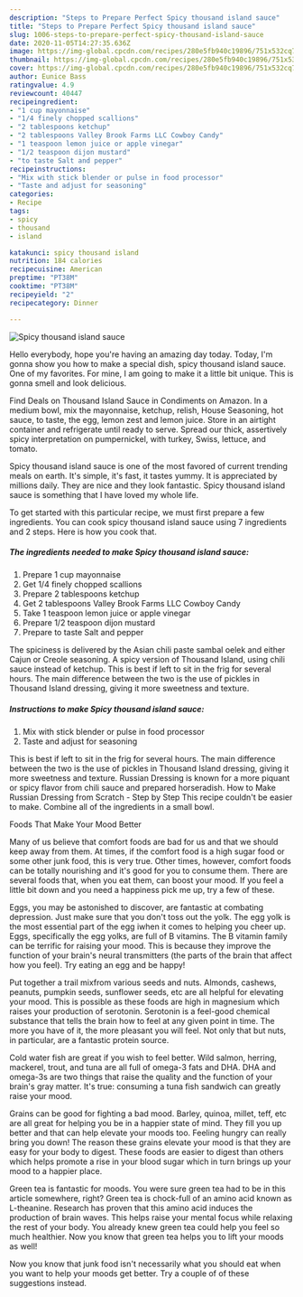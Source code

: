 ```yaml
---
description: "Steps to Prepare Perfect Spicy thousand island sauce"
title: "Steps to Prepare Perfect Spicy thousand island sauce"
slug: 1006-steps-to-prepare-perfect-spicy-thousand-island-sauce
date: 2020-11-05T14:27:35.636Z
image: https://img-global.cpcdn.com/recipes/280e5fb940c19896/751x532cq70/spicy-thousand-island-sauce-recipe-main-photo.jpg
thumbnail: https://img-global.cpcdn.com/recipes/280e5fb940c19896/751x532cq70/spicy-thousand-island-sauce-recipe-main-photo.jpg
cover: https://img-global.cpcdn.com/recipes/280e5fb940c19896/751x532cq70/spicy-thousand-island-sauce-recipe-main-photo.jpg
author: Eunice Bass
ratingvalue: 4.9
reviewcount: 40447
recipeingredient:
- "1 cup mayonnaise"
- "1/4 finely chopped scallions"
- "2 tablespoons ketchup"
- "2 tablespoons Valley Brook Farms LLC Cowboy Candy"
- "1 teaspoon lemon juice or apple vinegar"
- "1/2 teaspoon dijon mustard"
- "to taste Salt and pepper"
recipeinstructions:
- "Mix with stick blender or pulse in food processor"
- "Taste and adjust for seasoning"
categories:
- Recipe
tags:
- spicy
- thousand
- island

katakunci: spicy thousand island 
nutrition: 184 calories
recipecuisine: American
preptime: "PT38M"
cooktime: "PT38M"
recipeyield: "2"
recipecategory: Dinner

---
```



![Spicy thousand island sauce](https://img-global.cpcdn.com/recipes/280e5fb940c19896/751x532cq70/spicy-thousand-island-sauce-recipe-main-photo.jpg)

Hello everybody, hope you're having an amazing day today. Today, I'm gonna show you how to make a special dish, spicy thousand island sauce. One of my favorites. For mine, I am going to make it a little bit unique. This is gonna smell and look delicious.

Find Deals on Thousand Island Sauce in Condiments on Amazon. In a medium bowl, mix the mayonnaise, ketchup, relish, House Seasoning, hot sauce, to taste, the egg, lemon zest and lemon juice. Store in an airtight container and refrigerate until ready to serve. Spread our thick, assertively spicy interpretation on pumpernickel, with turkey, Swiss, lettuce, and tomato.

Spicy thousand island sauce is one of the most favored of current trending meals on earth. It's simple, it's fast, it tastes yummy. It is appreciated by millions daily. They are nice and they look fantastic. Spicy thousand island sauce is something that I have loved my whole life.


To get started with this particular recipe, we must first prepare a few ingredients. You can cook spicy thousand island sauce using 7 ingredients and 2 steps. Here is how you cook that.

<!--inarticleads1-->

##### The ingredients needed to make Spicy thousand island sauce:

1. Prepare 1 cup mayonnaise
1. Get 1/4 finely chopped scallions
1. Prepare 2 tablespoons ketchup
1. Get 2 tablespoons Valley Brook Farms LLC Cowboy Candy
1. Take 1 teaspoon lemon juice or apple vinegar
1. Prepare 1/2 teaspoon dijon mustard
1. Prepare to taste Salt and pepper


The spiciness is delivered by the Asian chili paste sambal oelek and either Cajun or Creole seasoning. A spicy version of Thousand Island, using chili sauce instead of ketchup. This is best if left to sit in the frig for several hours. The main difference between the two is the use of pickles in Thousand Island dressing, giving it more sweetness and texture. 

<!--inarticleads2-->

##### Instructions to make Spicy thousand island sauce:

1. Mix with stick blender or pulse in food processor
1. Taste and adjust for seasoning


This is best if left to sit in the frig for several hours. The main difference between the two is the use of pickles in Thousand Island dressing, giving it more sweetness and texture. Russian Dressing is known for a more piquant or spicy flavor from chili sauce and prepared horseradish. How to Make Russian Dressing from Scratch - Step by Step This recipe couldn&#39;t be easier to make. Combine all of the ingredients in a small bowl. 

Foods That Make Your Mood Better


Many of us believe that comfort foods are bad for us and that we should keep away from them. At times, if the comfort food is a high sugar food or some other junk food, this is very true. Other times, however, comfort foods can be totally nourishing and it's good for you to consume them. There are several foods that, when you eat them, can boost your mood. If you feel a little bit down and you need a happiness pick me up, try a few of these.

Eggs, you may be astonished to discover, are fantastic at combating depression. Just make sure that you don't toss out the yolk. The egg yolk is the most essential part of the egg iwhen it comes to helping you cheer up. Eggs, specifically the egg yolks, are full of B vitamins. The B vitamin family can be terrific for raising your mood. This is because they improve the function of your brain's neural transmitters (the parts of the brain that affect how you feel). Try eating an egg and be happy!

Put together a trail mixfrom various seeds and nuts. Almonds, cashews, peanuts, pumpkin seeds, sunflower seeds, etc are all helpful for elevating your mood. This is possible as these foods are high in magnesium which raises your production of serotonin. Serotonin is a feel-good chemical substance that tells the brain how to feel at any given point in time. The more you have of it, the more pleasant you will feel. Not only that but nuts, in particular, are a fantastic protein source.

Cold water fish are great if you wish to feel better. Wild salmon, herring, mackerel, trout, and tuna are all full of omega-3 fats and DHA. DHA and omega-3s are two things that raise the quality and the function of your brain's gray matter. It's true: consuming a tuna fish sandwich can greatly raise your mood. 

Grains can be good for fighting a bad mood. Barley, quinoa, millet, teff, etc are all great for helping you be in a happier state of mind. They fill you up better and that can help elevate your moods too. Feeling hungry can really bring you down! The reason these grains elevate your mood is that they are easy for your body to digest. These foods are easier to digest than others which helps promote a rise in your blood sugar which in turn brings up your mood to a happier place.

Green tea is fantastic for moods. You were sure green tea had to be in this article somewhere, right? Green tea is chock-full of an amino acid known as L-theanine. Research has proven that this amino acid induces the production of brain waves. This helps raise your mental focus while relaxing the rest of your body. You already knew green tea could help you feel so much healthier. Now you know that green tea helps you to lift your moods as well!

Now you know that junk food isn't necessarily what you should eat when you want to help your moods get better. Try  a  couple of  of  these  suggestions  instead.

